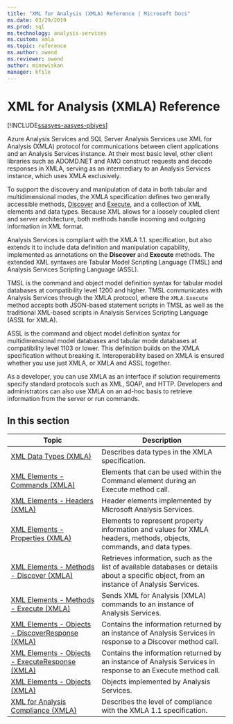 ```yaml
---
title: "XML for Analysis (XMLA) Reference | Microsoft Docs"
ms.date: 03/29/2019
ms.prod: sql
ms.technology: analysis-services
ms.custom: xmla
ms.topic: reference
ms.author: owend
ms.reviewer: owend
author: minewiskan
manager: kfile
---
```

# XML for Analysis (XMLA) Reference
   
[!INCLUDE[ssasyes-aasyes-pbiyes](../includes/ssasyes-aasyes-pbiyes.md)]

Azure Analysis Services and SQL Server Analysis Services use XML for Analysis (XMLA) protocol for communications between client applications and an Analysis Services instance. At their most basic level, other client libraries such as ADOMD.NET and AMO construct requests and decode responses in XMLA, serving as an intermediary to an Analysis Services instance, which uses XMLA exclusively.  
  
 To support the discovery and manipulation of data in both tabular and multidimensional modes, the XMLA specification defines two generally accessible methods, [Discover](xml-elements-methods-discover.md) and [Execute](xml-elements-methods-execute.md), and a collection of XML elements and data types. Because XML allows for a loosely coupled client and server architecture, both methods handle incoming and outgoing information in XML format. 

Analysis Services is compliant with the XMLA 1.1. specification, but also extends it to include data definition and manipulation capability, implemented as annotations on the **Discover** and **Execute** methods. The extended XML syntaxes are Tabular Model Scripting Language (TMSL) and Analysis Services Scripting Language (ASSL). 

TMSL is the command and object model definition syntax for tabular model databases at compatibility level 1200 and higher. TMSL communicates with Analysis Services through the XMLA protocol, where the `XMLA.Execute` method accepts both JSON-based statement scripts in TMSL as well as the traditional XML-based scripts in Analysis Services Scripting Language (ASSL for XMLA).

ASSL is the command and object model definition syntax for  multidimensional model databases and tabular mode databases at compatibility level 1103 or lower. This definition builds on the XMLA specification without breaking it. Interoperability based on XMLA is ensured whether you use just XMLA, or XMLA and ASSL together.
  
 As a developer, you can use XMLA as an interface if solution requirements specify standard protocols such as XML, SOAP, and HTTP. Developers and administrators can also use XMLA on an ad-hoc basis to retrieve information from the server or run commands. 
  
## In this section  
  
|Topic|Description|  
|-----------|-----------------|  
|[XML Data Types (XMLA)](xml-data-types/xml-data-types-xmla.md)|Describes data types in the XMLA specification.|  
|[XML Elements - Commands (XMLA)](xml-elements-commands/xml-elements-commands.md)|Elements that can be used within the Command element during an Execute method call.|  
|[XML Elements - Headers (XMLA)](xml-elements-headers/xml-elements-headers.md)| Header elements implemented by Microsoft  Analysis Services.|  
|[XML Elements - Properties (XMLA)](xml-elements-properties/xml-elements-properties.md)| Elements to represent property information and values for XMLA headers, methods, objects, commands, and data types.|  
|[XML Elements - Methods - Discover (XMLA)](xml-elements-methods-discover.md)| Retrieves information, such as the list of available databases or details about a specific object, from an instance of Analysis Services.|  
|[XML Elements - Methods - Execute (XMLA)](xml-elements-methods-execute.md)| Sends XML for Analysis (XMLA) commands to an instance of Analysis Services.|  
|[XML Elements - Objects - DiscoverResponse (XMLA)](xml-elements-objects-discoverresponse.md)| Contains the information returned by an instance of Analysis Services in response to a Discover method call.|  
|[XML Elements - Objects - ExecuteResponse (XMLA)](xml-elements-objects-executeresponse.md)| Contains the information returned by an instance of Analysis Services in response to an Execute method call.|  
|[XML Elements - Objects (XMLA)](xml-elements-objects.md)| Objects implemented by Analysis Services.|  
|[XML for Analysis Compliance (XMLA)](xml-for-analysis-compliance-xmla.md)|Describes the level of compliance with the XMLA 1.1 specification.|  
